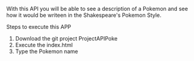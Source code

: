 With this API you will be able to see a description of a Pokemon and see how it would be writeen
in the Shakespeare's Pokemon Style.

Steps to execute this APP
1) Download the git project ProjectAPIPoke
2) Execute the index.html
3) Type the Pokemon name
